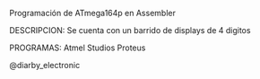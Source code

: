 Programación de ATmega164p en Assembler

DESCRIPCION: 
Se cuenta con un barrido de displays de 4 digitos

PROGRAMAS:
Atmel Studios 
Proteus


@diarby_electronic
